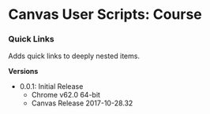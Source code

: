 # Canvas User Scripts: Course

### Quick Links

Adds quick links to deeply nested items.

**Versions**

- 0.0.1: Initial Release
  - Chrome v62.0 64-bit
  - Canvas Release 2017-10-28.32